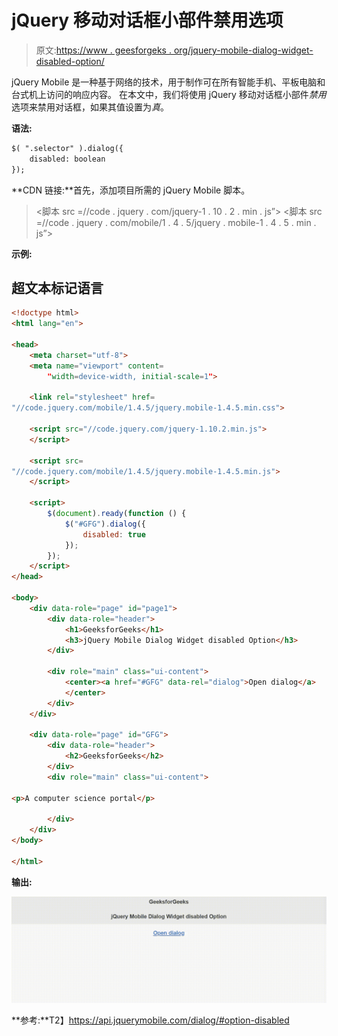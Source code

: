 # jQuery 移动对话框小部件禁用选项

> 原文:[https://www . geesforgeks . org/jquery-mobile-dialog-widget-disabled-option/](https://www.geeksforgeeks.org/jquery-mobile-dialog-widget-disabled-option/)

jQuery Mobile 是一种基于网络的技术，用于制作可在所有智能手机、平板电脑和台式机上访问的响应内容。
在本文中，我们将使用 jQuery 移动对话框小部件*禁用*选项来禁用对话框，如果其值设置为*真*。

**语法:**

```html
$( ".selector" ).dialog({
    disabled: boolean
});
```

**CDN 链接:**首先，添加项目所需的 jQuery Mobile 脚本。

> <link rel="”stylesheet”" href="”//code.jquery.com/mobile/1.4.5/jquery.mobile-1.4.5.min.css”">
> <脚本 src =//code . jquery . com/jquery-1 . 10 . 2 . min . js”></脚本>
> <脚本 src =//code . jquery . com/mobile/1 . 4 . 5/jquery . mobile-1 . 4 . 5 . min . js”></脚本>

**示例:**

## 超文本标记语言

```html
<!doctype html>
<html lang="en">

<head>
    <meta charset="utf-8">
    <meta name="viewport" content=
        "width=device-width, initial-scale=1">

    <link rel="stylesheet" href=
"//code.jquery.com/mobile/1.4.5/jquery.mobile-1.4.5.min.css">

    <script src="//code.jquery.com/jquery-1.10.2.min.js">
    </script>

    <script src=
"//code.jquery.com/mobile/1.4.5/jquery.mobile-1.4.5.min.js">
    </script>

    <script>
        $(document).ready(function () {
            $("#GFG").dialog({
                disabled: true
            });
        });
    </script>
</head>

<body>
    <div data-role="page" id="page1">
        <div data-role="header">
            <h1>GeeksforGeeks</h1>
            <h3>jQuery Mobile Dialog Widget disabled Option</h3>
        </div>

        <div role="main" class="ui-content">
            <center><a href="#GFG" data-rel="dialog">Open dialog</a>
            </center>
        </div>
    </div>

    <div data-role="page" id="GFG">
        <div data-role="header">
            <h2>GeeksforGeeks</h2>
        </div>
        <div role="main" class="ui-content">

<p>A computer science portal</p>

        </div>
    </div>
</body>

</html>
```

**输出:**

![](img/3f1c782ea22d17120265beeec1ba4a8d.png)

**参考:**T2】https://api.jquerymobile.com/dialog/#option-disabled